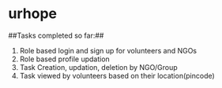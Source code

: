 # urhope

##Tasks completed so far:##

1. Role based login and sign up for volunteers and NGOs
2. Role based profile updation 
3. Task Creation, updation, deletion by NGO/Group
4. Task viewed by volunteers based on their location(pincode)
